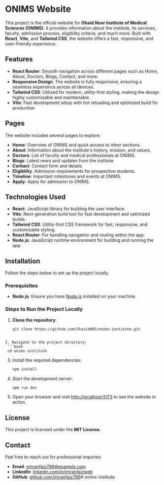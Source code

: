 # ONIMS Website

This project is the official website for **Obaid Noor Institute of Medical Sciences (ONIMS)**. It provides information about the institute, its services, faculty, admission process, eligibility criteria, and much more. Built with **React**, **Vite**, and **Tailwind CSS**, the website offers a fast, responsive, and user-friendly experience.

## Features

- **React Router**: Smooth navigation across different pages such as Home, About, Doctors, Blogs, Contact, and more.
- **Responsive Design**: The website is fully responsive, ensuring a seamless experience across all devices.
- **Tailwind CSS**: Utilized for modern, utility-first styling, making the design highly customizable and maintainable.
- **Vite**: Fast development setup with hot reloading and optimized build for production.

## Pages

The website includes several pages to explore:

- **Home**: Overview of ONIMS and quick access to other sections.
- **About**: Information about the institute's history, mission, and values.
- **Doctors**: List of faculty and medical professionals at ONIMS.
- **Blogs**: Latest news and updates from the institute.
- **Contact**: Contact form and details.
- **Eligibility**: Admission requirements for prospective students.
- **Timeline**: Important milestones and events at ONIMS.
- **Apply**: Apply for admission to ONIMS.

## Technologies Used

- **React**: JavaScript library for building the user interface.
- **Vite**: Next-generation build tool for fast development and optimized builds.
- **Tailwind CSS**: Utility-first CSS framework for fast, responsive, and customizable styling.
- **React Router**: For handling navigation and routing within the app.
- **Node.js**: JavaScript runtime environment for building and running the app.

## Installation

Follow the steps below to set up the project locally.

### Prerequisites

- **Node.js**: Ensure you have [Node.js](https://nodejs.org/) installed on your machine.
  
### Steps to Run the Project Locally

1. **Clone the repository**:

   ```bash
   git clone https://github.com/Shazia005/onims-institute.git
  ```

2. Navigate to the project directory:
   ```bash
   cd onims-institute
   ```

3. Install the required dependencies:
   ```bash
   npm install
   ```

4. Start the development server:
   ```bash
   npm run dev
   ```

5. Open your browser and visit [http://localhost:5173](http://localhost:5173) to see the website in action.

## License

This project is licensed under the **MIT License**.

## Contact

Feel free to reach out for professional inquiries:

- **Email**: emranfaiz786@example.com
- **LinkedIn**: [linkedin.com/in/imranfaizweb](https://www.linkedin.com/in/imranfaizweb/)
- **GitHub**: [github.com/imranfaiz786](https://github.com/imranfaiz786)# onims-institute
